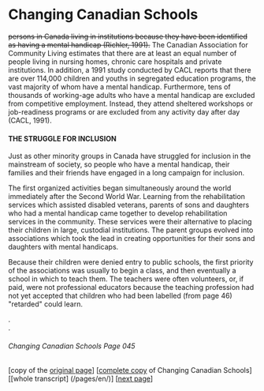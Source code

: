 # Changing Canadian Schools
~~persons in Canada living in institutions because they have been identified as having a mental handicap (Richler, 1991).~~
The Canadian Association for Community Living estimates that there are at least an equal number of people living in nursing homes, chronic care hospitals and private institutions. In addition, a 1991 study conducted by CACL reports that there are over 114,000 children and youths in segregated education programs, the vast majority of whom have a mental handicap. Furthermore, tens of thousands of working-age adults who have a mental handicap are excluded from competitive employment. Instead, they attend sheltered workshops or job-readiness programs or are excluded from any activity day after day (CACL, 1991).
#### THE STRUGGLE FOR INCLUSION
Just as other minority groups in Canada have struggled for inclusion in the mainstream of society, so people who have a mental handicap, their families and their friends have engaged in a long campaign for inclusion.  

The first organized activities began simultaneously around the world immediately after the Second World War. Learning from the rehabilitation services which assisted disabled veterans, parents of sons and daughters who had a mental handicap came together to develop rehabilitation services in the community. These services were their alternative to placing their children in large, custodial institutions. The parent groups evolved into associations which took the lead in creating opportunities for their sons and daughters with mental handicaps.  

Because their children were denied entry to public schools, the first priority of the associations was usually to begin a class, and then eventually a school in which to teach them. The teachers were often volunteers, or, if paid, were not professional educators because the teaching profession had not yet accepted that children who had been labelled (from page 46) "retarded" could learn.


.  
.  

###### Changing Canadian Schools Page 045

[copy of the [original page](/copies-from-original/CCS045.png)]
[[complete copy](/copies-from-original/BestCopy_Changing_Canadian_Schools_Perspectives_on_Disability_and_Inclusion.pdf) of Changing Canadian Schools]
[[whole transcript] (/pages/en/)]
[[next page](Changing_Canadian_Schools-046)]

